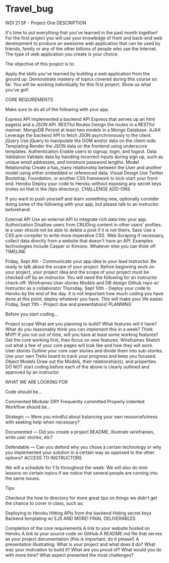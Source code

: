 # Travel_bug

WDI 21 SF - Project One
DESCRIPTION

It's time to put everything that you've learned in the past month together! For the first project you will use your knowledge of front and back-end web development to produce an awesome web application that can be used by friends, family or any of the other billions of people who use the Internet. The type of web application you create is your choice.

The objective of this project is to:

Apply the skills you've learned by building a web application from the ground up.
Demonstrate mastery of topics covered during this course so far.
You will be working individually for this first project. Show us what you've got!

CORE REQUIREMENTS

Make sure to do all of the following with your app.

Express API Implemented a backend API Express that serves up an html page(s) and a JSON API.
RESTful Routes Design the routes in a RESTful manner.
MongoDB Persist at least two models in a Mongo Database.
AJAX Leverage the backend API to fetch JSON asynchronously to the client.
jQuery Use jQuery to manipulate the DOM and/or data on the client-side.
Templating Render the JSON data on the frontend using underscore templates.
Authentication Enable users to signup, login, and logout.
Data Validation Validate data by handling incorrect inputs during sign up, such as unique email addresses, and minimum password lengths.
Model Relationship Create a has_many relationship between the User and another model using either embedded or referenced data.
Visual Design Use Twitter Bootstrap, Foundation, or another CSS framework to kick-start your front-end.
Heroku Deploy your code to Heroku without exposing any secret keys (notes on that in the /tips directory).
CHALLENGE ADD-ONS

If you want to push yourself and learn something new, optionally consider doing some of the following with your app, but please talk to an instructor beforehand:

External API Use an external API to integrate rich data into your app.
Authorization Disallow users from CRUDing content in other users' profiles. Ie a user should not be able to delete a post if it is not theirs.
Sass Use a CSS pre-compiler to write more imperative CSS.
Web Scraping If necessary, collect data directly from a website that doesn't have an API. Examples technologies include Casper or Kimono.
Whatever else you can think of!
TIMELINE

Friday, Sept 4th - Communicate your app idea to your lead instructor. Be ready to talk about the scope of your project. Before beginning work on your project, your project idea and the scope of your project must be checked-off by an instructor. You will need the following for an instructor check-off:
Wireframes
User stories
Models and DB design
Github repo w/ Instructor as a collaborator
Thursday, Sept 10th - Deploy your code to Heroku by the end of the day. It is not important how much coding you have done at this point; deploy whatever you have. This will make your life easier.
Friday, Sept 11th - Project due and presentations!
PLANNING

Before you start coding...

Project scope What are you planning to build? What features will it have? What do you reasonably think you can implement this in a week? Think MVP! If you run out of time, will you have at least some working features? Get the core working first, then focus on new features.
Wireframes Sketch out what a few of your core pages will look like and how they will work.
User stories Outline your core user stories and divide them into sub-stories. Use your own Trello board to track your progress and keep you focused.
Object Models Draw out the Models, their relationship(s), and properties.
DO NOT start coding before each of the above is clearly outlined and approved by an instructor.

WHAT WE ARE LOOKING FOR

Code should be...

Commented
Modular
DRY
Frequently committed
Properly indented
Workflow should be...

Strategic — Were you mindful about balancing your own resourcefulness with seeking help when necessary?

Documented — Did you create a project README, illustrate wireframes, write user stories, etc?

Defendable — Can you defend why you chose a certain technology or why you implemented your solution in a certain way as opposed to the other options?
ACCESS TO INSTRUCTORS

We will a schedule for 1:1s throughout the week. We will also do mini lessons on certain topics if we notice that several people are running into the same issues.

Tips

Checkout the how to directory for more great tips on things we didn't get the chance to cover in class, such as:

Deploying to Heroku
Hitting APIs from the backend
Hiding secret keys
Backend templating w/ EJS
AND MORE!
FINAL DELIVERABLES

Completion of the core requirements
A link to your website hosted on Heroku
A link to your source code on GitHub
A README.md file that serves as your project documentation (this is important, do it please!)
A presentation illustrating:
What is your project and what does it do?
What was your motivation to build it?
What are you proud of?
What would you do with more time?
What aspect presented the most challenges?
